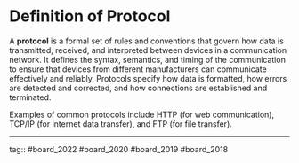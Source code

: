 # Definition of Protocol

A **protocol** is a formal set of rules and conventions that govern how data is transmitted, received, and interpreted between devices in a communication network. It defines the syntax, semantics, and timing of the communication to ensure that devices from different manufacturers can communicate effectively and reliably. Protocols specify how data is formatted, how errors are detected and corrected, and how connections are established and terminated.

Examples of common protocols include HTTP (for web communication), TCP/IP (for internet data transfer), and FTP (for file transfer).


---

tag:: #board_2022 #board_2020 #board_2019 #board_2018